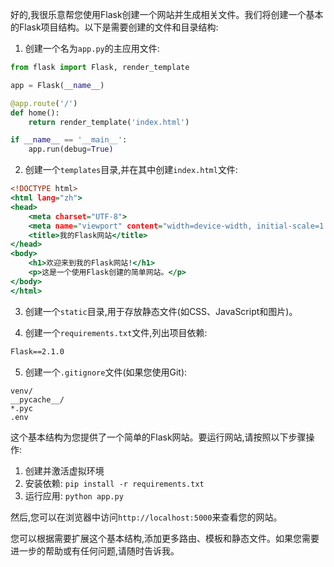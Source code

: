 好的,我很乐意帮您使用Flask创建一个网站并生成相关文件。我们将创建一个基本的Flask项目结构。以下是需要创建的文件和目录结构:

1. 创建一个名为`app.py`的主应用文件:

```python:app.py
from flask import Flask, render_template

app = Flask(__name__)

@app.route('/')
def home():
    return render_template('index.html')

if __name__ == '__main__':
    app.run(debug=True)
```

2. 创建一个`templates`目录,并在其中创建`index.html`文件:

```html:templates/index.html
<!DOCTYPE html>
<html lang="zh">
<head>
    <meta charset="UTF-8">
    <meta name="viewport" content="width=device-width, initial-scale=1.0">
    <title>我的Flask网站</title>
</head>
<body>
    <h1>欢迎来到我的Flask网站!</h1>
    <p>这是一个使用Flask创建的简单网站。</p>
</body>
</html>
```

3. 创建一个`static`目录,用于存放静态文件(如CSS、JavaScript和图片)。

4. 创建一个`requirements.txt`文件,列出项目依赖:

```text:requirements.txt
Flask==2.1.0
```

5. 创建一个`.gitignore`文件(如果您使用Git):

```text:.gitignore
venv/
__pycache__/
*.pyc
.env
```

这个基本结构为您提供了一个简单的Flask网站。要运行网站,请按照以下步骤操作:

1. 创建并激活虚拟环境
2. 安装依赖: `pip install -r requirements.txt`
3. 运行应用: `python app.py`

然后,您可以在浏览器中访问`http://localhost:5000`来查看您的网站。

您可以根据需要扩展这个基本结构,添加更多路由、模板和静态文件。如果您需要进一步的帮助或有任何问题,请随时告诉我。